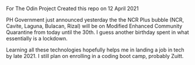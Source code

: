 For The Odin Project
Created this repo on 12 April 2021

PH Government just announced yesterday the the NCR Plus bubble (NCR, Cavite, Laguna, Bulacan, Rizal) will be on Modified Enhanced Community Quarantine from today until the 30th. I guess another birthday spent in what essentially is a lockdown.

Learning all these technologies hopefully helps me in landing a job in tech by late 2021. I still plan on enrolling in a coding boot camp, probably Zuitt.